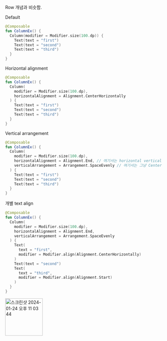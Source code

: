 Row 개념과 비슷함.

Default
```kotlin
@Composable
fun ColumnEx() {
  Column(modifier = Modifier.size(100.dp)) {
    Text(text = "first")
    Text(text = "second")
    Text(text = "third")
  }
}
```

Horizontal alignment
```kotlin
@Composable
fun ColumnEx() {
  Column(
    modifier = Modifier.size(100.dp),
    horizontalAlignment = Alignment.CenterHorizontally
  ) {
    Text(text = "first")
    Text(text = "second")
    Text(text = "third")
  }
}
```

Vertical arrangement
```kotlin
@Composable
fun ColumnEx() {
  Column(
    modifier = Modifier.size(100.dp),
    horizontalAlignment = Alignment.End, // 여기서는 horizontal vertical 나눠 써야함
    verticalArrangement = Arrangement.SpaceEvenly // 여기서는 그냥 Center (horizontal, vertical)
  ) {
    Text(text = "first")
    Text(text = "second")
    Text(text = "third")
  }
}
```

개별 text align
```kotlin
@Composable
fun ColumnEx() {
  Column(
    modifier = Modifier.size(100.dp),
    horizontalAlignment = Alignment.End,
    verticalArrangement = Arrangement.SpaceEvenly
  ) {
    Text(
      text = "first",
      modifier = Modifier.align(Alignment.CenterHorizontally)
    )
    Text(text = "second")
    Text(
      text = "third",
      modifier = Modifier.align(Alignment.Start)
    )
  }
}
```
<img width="120" alt="스크린샷 2024-01-24 오후 11 03 44" src="https://github.com/Chaebin-Park/Chaebin-Park.github.io/assets/64880435/da1f6ebd-560f-4aad-a4a6-f7b30e9ffcf3">
